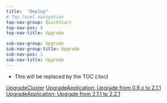 ```yaml
---
title:  "Deploy"
# Top-level navigation
top-nav-group: QuickStart
top-nav-pos: 4
top-nav-title: Upgrade

sub-nav-group: Upgrade
sub-nav-group-title: Upgrade
sub-nav-pos: 1
sub-nav-title: Upgrade
---
```


* This will be replaced by the TOC
{:toc}

[UpgradeCluster]({{site.baseurl}}/QuickStart/Upgrade/UpgradeCluster.html)
[UpgradeApplication: Upgrade from 0.9.x to 2.1.1]({{site.baseurl}}/QuickStart/Upgrade/UpgradeApplication.html)
[UpgradeApplication: Upgrade from 2.1.1 to 2.2.1]({{site.baseurl}}/QuickStart/Upgrade/UpgradeToJStorm221.html)